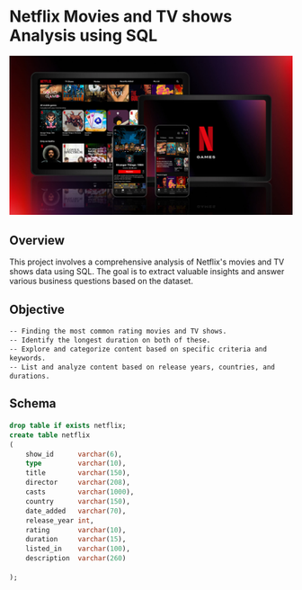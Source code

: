 # Netflix Movies and TV shows Analysis using SQL

![Netflix Logo](https://github.com/Tusarkant05/Netflix_SQL_projt2/blob/main/Android_Collage_1920x1080__UCAN_En.jpg)

## Overview
This project involves a comprehensive analysis of Netflix's movies and TV shows data using SQL. The goal is to extract valuable insights and answer various business questions based on the dataset.

## Objective
```
-- Finding the most common rating movies and TV shows.
-- Identify the longest duration on both of these.
-- Explore and categorize content based on specific criteria and keywords.
-- List and analyze content based on release years, countries, and durations.
```

## Schema

```sql
drop table if exists netflix;
create table netflix
(
	show_id	     varchar(6),
	type         varchar(10),	
	title        varchar(150),
	director     varchar(208),	
	casts        varchar(1000),	
	country	     varchar(150),
	date_added	 varchar(70),
	release_year int,	
	rating	     varchar(10),
	duration     varchar(15),	
	listed_in	 varchar(100),
	description  varchar(260)

);
```

